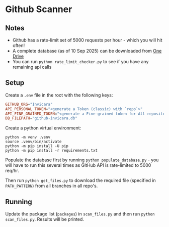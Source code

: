 # Github Scanner

## Notes

- Github has a rate-limit set of 5000 requests per hour - which you will hit often!
- A complete database (as of 10 Sep 2025) can be downloaded from [One Drive](https://invicara-my.sharepoint.com/:u:/p/christian_salway/EcpXFfNILjZJv46fOYfW51UBOzVEPgcjGw6M5YCqvOlAZA?e=cbd0vd)
- You can run `python rate_limit_checker.py` to see if you have any remaining api calls

## Setup

Create a `.env` file in the root with the following keys:

```conf
GITHUB_ORG="Invicara"
API_PERSONAL_TOKEN="<generate a Token (classic) with `repo`>"
API_FINE_GRAINED_TOKEN="<generate a Fine-grained token for All repositories with 'Contents' read-only and 'Metadata' read-only>"
DB_FILEPATH="github-invicara.db"
```

Create a python virtual environment:

```shell
python -m venv .venv
source .venv/bin/activate
python -m pip install -U pip
python -m pip install -r requirements.txt
```

Populate the database first by running `python populate_database.py` -  you will have to run this several times as GitHub API is rate-limited to 5000 req/hr.

Then run `python get_files.py` to download the required file (specified in `PATH_PATTERN`) from all branches in all repo's.

## Running

Update the package list (`packages`) in `scan_files.py` and then run `python scan_files.py`. Results will be printed.

